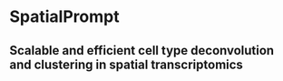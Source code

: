 # SpatialPrompt 
## Scalable and efficient cell type deconvolution and clustering in spatial transcriptomics
